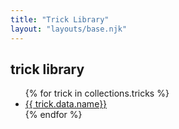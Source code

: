 ```yaml
---
title: "Trick Library"
layout: "layouts/base.njk"
---
```

## trick library
<ul>
  {% for trick in collections.tricks %}
  <li><a href="{{ trick.url}}">{{ trick.data.name}}</a></li>
  {% endfor %}
</ul>